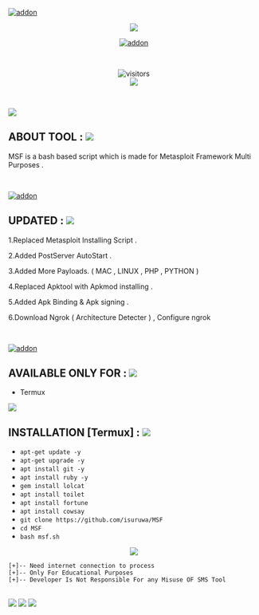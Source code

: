 <a href="https://github.com/isuruwa"><img title="addon" src="https://img.shields.io/badge/isuruwa-MSF-brightgreen?style=for-the-badge&logo=appveyor"></a>
<p align="center">
<img src="https://img.icons8.com/nolan/256/pixel-gun-3d.png"/>
<p align="center">
<a href="https://t.me/technolk"><img title="addon" src="https://img.shields.io/badge/isuruwa-Metasploit Multi ToolKit-blueviolet?style=for-the-badge&logo=appveyor"></a>
</p>
<br>
<p align="center">
<img align="center" alt="visitors" src="https://visitor-badge.glitch.me/badge?page_id=isuruwa" />
<br>
<a href="https://hits.seeyoufarm.com"><img src="https://hits.seeyoufarm.com/api/count/incr/badge.svg?url=https%3A%2F%2Fgithub.com%2Fisuruwa&count_bg=%2379C83D&title_bg=%23555555&icon=&icon_color=%23E7E7E7&title=hits&edge_flat=false"/></a>
</p>
<br>

<p> 
  
 <img src="https://img.shields.io/badge/isuruwa-ABOUT%20TOOL-blueviolet?style=for-the-badge&logo=appveyor">
  
## ABOUT TOOL :  <img src="https://img.icons8.com/nolan/64/anonymous-mask.png"/>

MSF is a bash based script which is made for Metasploit Framework Multi Purposes .
  
</p>

<br>

<p>

<a href="https://github.com/isuruwa"><img title="addon" src="https://img.shields.io/badge/isuruwa-Features-ff69b4?style=for-the-badge&logo=appveyor"></a>

## UPDATED : <img src="https://img.icons8.com/nolan/64/anonymous-mask.png"/>

1.Replaced Metasploit Installing Script .

2.Added PostServer AutoStart .

3.Added More Payloads. ( MAC , LINUX , PHP , PYTHON )

4.Replaced Apktool with Apkmod installing .

5.Added Apk Binding & Apk signing .

6.Download Ngrok ( Architecture Detecter ) , Configure ngrok

  
</p>

<br>

<p>
  
<a href="https://github.com/isuruwa"><img title="addon" src="https://img.shields.io/badge/isuruwa-Available-brightgreen?style=for-the-badge&logo=appveyor"></a>


## AVAILABLE ONLY FOR : <img src="https://img.icons8.com/nolan/64/anonymous-mask.png"/>

* Termux

<img src="https://img.icons8.com/office/160/000000/iron-man.png"/>

## INSTALLATION [Termux] : <img src="https://img.icons8.com/nolan/64/anonymous-mask.png"/>

* `apt-get update -y`
* `apt-get upgrade -y`
* `apt install git -y`
* `apt install ruby -y`
* `gem install lolcat`
* `apt install toilet`
* `apt install fortune`
* `apt install cowsay`
* `git clone https://github.com/isuruwa/MSF`
* `cd MSF`
* `bash msf.sh`

<p align="center">
<img src="https://img.icons8.com/office/80/000000/captain-america.png"/>
</p>

```
[+]-- Need internet connection to process
[+]-- Only For Educational Purposes
[+]-- Developer Is Not Responsible For any Misuse OF SMS Tool

```
<br>

<img src="https://img.shields.io/badge/isuruwa-Thank%20You-brightgreen?style=social&logo=appveyor"/>

<img src="https://img.shields.io/badge/isuruwa-STAY%20SAFE-brightgreen?style=flat-square&logo=appveyor"/>

<img src="https://img.shields.io/badge/isuruwa-EXPECT%20US-red?style=for-the-badge&logo=appveyor"/>


